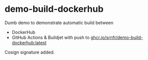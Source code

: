 # demo-build-dockerhub

Dumb demo to demonstrate automatic build between 
- DockerHub
- GitHub Actions & Buildjet with push to [ghcr.io/srnfr/demo-build-dockerhub:latest](ghcr.io/srnfr/demo-build-dockerhub:latest)

Cosign signature added.
